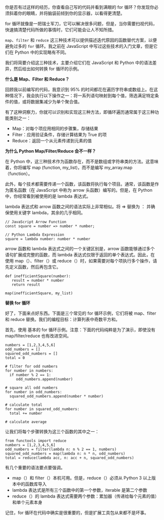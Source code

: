 你是否有过这样的经历，你查看自己写的代码并看到满眼的 for 循环？你发现你必须斜着你的眼睛，并将脑袋前倾到你的显示器，以看得更清楚。

for 循环就像是一把瑞士军刀，它可以解决很多问题，但是，当你需要扫视代码，快速搞清楚代码所做的事情时，它们可能会让人不知所措。

`map`、`filter` 和 `reduce` 这三种技术可以提供描述迭代原因的函数替代方案，以便避免过多的 `for` 循环。我之前在 JavaScript 中写过这些技术的入门文章，但是它们在 Python 中的实现略有不同。

我们将简要介绍这三种技术，主要介绍它们在 JavaScript 和 Python 中的语法差异，然后给出如何转换 for 循环的示例。

**什么是 Map、Filter 和 Reduce？**

回顾我以前编写的代码，我意识到 95% 的时间都花在遍历字符串或数组上。在这种情况下，我会执行以下操作之一：将一系列语句映射到每个值，筛选满足特定条件的值，或将数据集减少为单个聚合值。

有了这种洞察力，你就可以识别和实现这三种方法，即循环遍历通常属于这三种功能类别之一：

- Map：对每个项应用相同的步骤集，存储结果
- Filter：应用验证条件，存储计算结果为 True 的项
- Reduce：返回一个从元素传递到元素的值

**为什么 Python Map/Filter/Reduce 会不一样？**

在 Python 中，这三种技术作为函数存在，而不是数组或字符串类的方法。这意味着，你将编写 map (function, my_list)，而不是编写 my_array.map（function）。

此外，每个技术都需要传递一个函数，该函数将执行每个项目。通常，该函数是作为匿名函数（在 JavaScript 中称为 arrow 头函数）编写的。但是，在 Python 中，你经常看到被使用的是 lambda 表达式。

lambda 表达式和 arrow 函数之间的语法实际上非常相似。将 => 替换为 ： 并确保使用关键字 lambda，其余的几乎相同。

```text
// JavaScript Arrow Function
const square = number => number * number;

// Python Lambda Expression
square = lambda number: number * number
```

arrow 函数和 lambda 表达式之间的一个关键区别是，arrow 函数能够通过多个语句扩展成完整的函数，而 lambda 表达式仅限于返回的单个表达式。因此，在使用 map（）、filter（）或 reduce（）时，如果需要对每个项执行多个操作，请先定义函数，然后再包含它。

```text
def inefficientSquare(number):
   result = number * number
   return result

map(inefficientSquare, my_list)
```

**替换 for 循环**

好了，下面来点好东西。下面是三个常见的 for 循环示例，它们将被 map、filter 和 reduce 替换。我们的编程目标：计算列表中奇数平方和。

首先，使用 基本的 for 循环示例。注意：下面的代码纯粹是为了演示，即使没有 map/filter/reduce 也有改进空间。

```text
numbers = [1,2,3,4,5,6]
odd_numbers = []
squared_odd_numbers = []
total = 0

# filter for odd numbers
for number in numbers:
  if number % 2 == 1:
     odd_numbers.append(number)

# square all odd numbers
for number in odd_numbers:
  squared_odd_numbers.append(number * number)

# calculate total
for number in squared_odd_numbers:
  total += number

# calculate average
```

让我们将每个步骤转换为这三个函数的其中之一：

```text
from functools import reduce
numbers = [1,2,3,4,5,6]
odd_numbers = filter(lambda n: n % 2 == 1, numbers)
squared_odd_numbers = map(lambda n: n * n, odd_numbers)
total = reduce(lambda acc, n: acc + n, squared_odd_numbers)
```

有几个重要的语法要点要强调。

- map（）和 filter（）本机可用。但是，reduce（）必须从 Python 3 以上版本中的函数库导入
- lambda 表达式是所有三个函数中的第一个参数，iterable 是第二个参数
- reduce（）的 lambda 表达式需要两个参数：累加器（传递给每个元素的值）和单个元素本身

记住，for 循环在代码中确实是很重要的，但是扩展工具包从来都不是坏事。